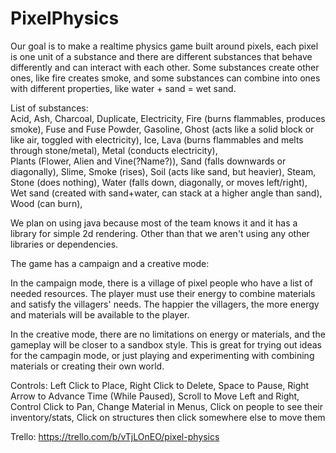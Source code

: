 # PixelPhysics

Our goal is to make a realtime physics game built around pixels, each pixel is one unit of a substance and there are different substances that behave differently and can interact with each other. Some substances create other ones, like fire creates smoke, and some substances can combine into ones with different properties, like water + sand = wet sand.

List of substances:  
Acid, 
Ash, 
Charcoal, 
Duplicate, 
Electricity, 
Fire (burns flammables, produces smoke), 
Fuse and Fuse Powder, 
Gasoline, 
Ghost (acts like a solid block or like air, toggled with electricity), 
Ice, 
Lava (burns flammables and melts through stone/metal), 
Metal (conducts electricity),   
Plants (Flower, Alien and Vine(?Name?)), 
Sand (falls downwards or diagonally), 
Slime, 
Smoke (rises), 
Soil (acts like sand, but heavier), 
Steam, 
Stone (does nothing), 
Water (falls down, diagonally, or moves left/right), 
Wet sand (created with sand+water, can stack at a higher angle than sand), 
Wood (can burn),   



We plan on using java because most of the team knows it and it has a library for simple 2d rendering.
Other than that we aren't using any other libraries or dependencies.

The game has a campaign and a creative mode:  

In the campaign mode, there is a village of pixel people who have a list of needed resources. The player must use their energy to combine materials and satisfy the villagers' needs. The happier the villagers, the more energy and materials will be available to the player.  

In the creative mode, there are no limitations on energy or materials, and the gameplay will be closer to a sandbox style. This is great for trying out ideas for the campagin mode, or just playing and experimenting with combining materials or creating their own world.


Controls:
Left Click to Place, 
Right Click to Delete, 
Space to Pause, 
Right Arrow to Advance Time (While Paused), 
Scroll to Move Left and Right, 
Control Click to Pan, 
Change Material in Menus, 
Click on people to see their inventory/stats, 
Click on structures then click somewhere else to move them

Trello: https://trello.com/b/vTjLOnEO/pixel-physics
